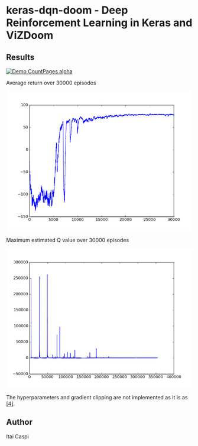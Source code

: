 # keras-dqn-doom - Deep Reinforcement Learning in Keras and ViZDoom

## Results

[![Demo CountPages alpha](https://j.gifs.com/5yGJ3Z.gif)](https://youtu.be/vnFHonjWoHE)

Average return over 30000 episodes

![model](avg_return.png)

Maximum estimated Q value over 30000 episodes

![model](max_Q.png)

The hyperparameters and gradient clipping are not implemented as it is as [[4]](#deep-reinforcement-learning-in-tensorflow).


## Author

Itai Caspi

